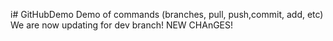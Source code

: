 i# GitHubDemo
Demo of commands (branches, pull, push,commit, add, etc)
We are now updating for dev branch! 
NEW CHAnGES!



